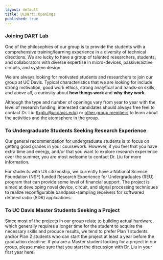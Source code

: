 ```yaml
---
layout: default
title: UCDart::Openings
published: true
---
```


### Joining DART Lab

One of the philosophies of our group is to provide the students with a comprehensive training/learning experience in a diversity of technical directions. We are lucky to have a group of talented researchers, students, and collaborators with diverse expertise in micro-devices, passive/active circuits, and system design. 

We are always looking for motivated students and researchers to join our group at UC Davis. Typical characteristics that we are looking for include strong motivation, good work ethics, strong analytical and hands-on skills, and above all, a curiosity about <strong>how things work </strong> and <strong>why they work</strong>. 

Although the type and number of openings vary from year to year with the level of research funding, interested candidates should always free feel to contact Dr. Liu (lxgliu@ucdavis.edu) or [other group members](/people/) to learn about the activities and the atomsphere in the group. 

### To Undergraduate Students Seeking Research Experience

Our general recommendation for undergraduate students is to focus on getting good grades in your coursework. However, if you feel that you have extra time and energy, and/or that you want to explore research experience over the summer, you are most welcome to contact Dr. Liu for more information. 

For students with US citizenship, we currently have a National Science Foundation (NSF) funded Research Experience for Undergraduates (REU) program that can provide some level of financial support. The project is aimed at developing novel device, circuit, and signal processing techniques to realize reconfigurable bandpass-sampling receivers for softwared defined radio (SDR) applications. 

### To UC Davis Master Students Seeking a Project

Since most of the projects in our group relate to building actual hardware, which generally requires a longer time for the student to acquire the necessary skills and produce results, we tend to prefer Plan 1 students and/or Plan 2 students who can start the project at least a year before the graduation deadline. If you are a Master student looking for a project in our group, please make sure that you start the discussion with Dr. Liu in your first year here!